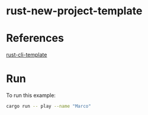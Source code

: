 # rust-new-project-template

# References
[rust-cli-template](https://github.com/kbknapp/rust-cli-template)

# Run
To run this example:
```sh
cargo run -- play --name "Marco"
```
